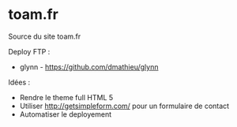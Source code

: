 toam.fr
=======

Source du site toam.fr

Deploy FTP : 
* glynn - https://github.com/dmathieu/glynn

Idées : 
* Rendre le theme full HTML 5
* Utiliser http://getsimpleform.com/ pour un formulaire de contact
* Automatiser le deployement